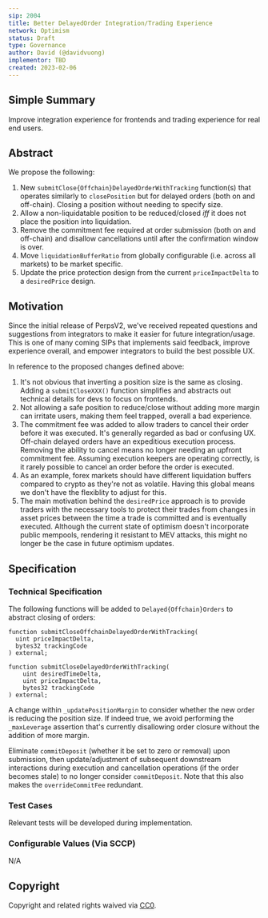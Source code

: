 ```yaml
---
sip: 2004
title: Better DelayedOrder Integration/Trading Experience
network: Optimism
status: Draft
type: Governance
author: David (@davidvuong)
implementor: TBD
created: 2023-02-06
---
```


<!--You can leave these HTML comments in your merged SIP and delete the visible duplicate text guides, they will not appear and may be helpful to refer to if you edit it again. This is the suggested template for new SIPs. Note that an SIP number will be assigned by an editor. When opening a pull request to submit your SIP, please use an abbreviated title in the filename, `sip-draft_title_abbrev.md`. The title should be 44 characters or less.-->

## Simple Summary

<!--"If you can't explain it simply, you don't understand it well enough." Simply describe the outcome the proposed changes intends to achieve. This should be non-technical and accessible to a casual community member.-->

Improve integration experience for frontends and trading experience for real end users.

## Abstract

<!--A short (~200 word) description of the proposed change, the abstract should clearly describe the proposed change. This is what *will* be done if the SIP is implemented, not *why* it should be done or *how* it will be done. If the SIP proposes deploying a new contract, write, "we propose to deploy a new contract that will do x".-->

We propose the following:

1. New `submitClose{Offchain}DelayedOrderWithTracking` function(s) that operates similarly to `closePosition` but for delayed orders (both on and off-chain). Closing a position without needing to specify size.
1. Allow a non-liquidatable position to be reduced/closed _iff_ it does not place the position into liquidation.
1. Remove the commitment fee required at order submission (both on and off-chain) and disallow cancellations until after the confirmation window is over.
1. Move `liquidationBufferRatio` from globally configurable (i.e. across all markets) to be market specific.
1. Update the price protection design from the current `priceImpactDelta` to a `desiredPrice` design.

## Motivation

<!--This is the problem statement. This is the *why* of the SIP. It should clearly explain *why* the current state of the protocol is inadequate.  It is critical that you explain *why* the change is needed, if the SIP proposes changing how something is calculated, you must address *why* the current calculation is innaccurate or wrong. This is not the place to describe how the SIP will address the issue!-->

Since the initial release of PerpsV2, we've received repeated questions and suggestions from integrators to make it easier for future integration/usage. This is one of many coming SIPs that implements said feedback, improve experience overall, and empower integrators to build the best possible UX.

In reference to the proposed changes defined above:

1. It's not obvious that inverting a position size is the same as closing. Adding a `submitCloseXXX()` function simplifies and abstracts out technical details for devs to focus on frontends.
1. Not allowing a safe position to reduce/close without adding more margin can irritate users, making them feel trapped, overall a bad experience.
1. The commitment fee was added to allow traders to cancel their order before it was executed. It's generally regarded as bad or confusing UX. Off-chain delayed orders have an expeditious execution process. Removing the ability to cancel means no longer needing an upfront commitment fee. Assuming execution keepers are operating correctly, is it rarely possible to cancel an order before the order is executed.
1. As an example, forex markets should have different liquidation buffers compared to crypto as they're not as volatile. Having this global means we don't have the flexiblity to adjust for this.
1. The main motivation behind the `desiredPrice` approach is to provide traders with the necessary tools to protect their trades from changes in asset prices between the time a trade is committed and is eventually executed. Although the current state of optimism doesn't incorporate public mempools, rendering it resistant to MEV attacks, this might no longer be the case in future optimism updates. 

## Specification

### Technical Specification

<!--The technical specification should outline the public API of the changes proposed. That is, changes to any of the interfaces Synthetix currently exposes or the creations of new ones.-->

The following functions will be added to `Delayed{Offchain}Orders` to abstract closing of orders:

```
function submitCloseOffchainDelayedOrderWithTracking(
  uint priceImpactDelta,
  bytes32 trackingCode
) external;

function submitCloseDelayedOrderWithTracking(
    uint desiredTimeDelta,
    uint priceImpactDelta,
    bytes32 trackingCode
) external;
```

A change within `_updatePositionMargin` to consider whether the new order is reducing the position size. If indeed true, we avoid performing the `_maxLeverage` assertion that's currently disallowing order closure without the addition of more margin.

Eliminate `commitDeposit` (whether it be set to zero or removal) upon submission, then update/adjustment of subsequent downstream interactions during execution and cancellation operations (if the order becomes stale) to no longer consider `commitDeposit`. Note that this also makes the `overrideCommitFee` redundant.

### Test Cases

<!--Test cases for an implementation are mandatory for SIPs but can be included with the implementation..-->

Relevant tests will be developed during implementation.

### Configurable Values (Via SCCP)

<!--Please list all values configurable via SCCP under this implementation.-->

N/A

## Copyright

Copyright and related rights waived via [CC0](https://creativecommons.org/publicdomain/zero/1.0/).
